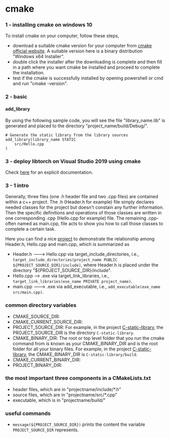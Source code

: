 # cmake
### 1 - installing cmake on windows 10
To install cmake on your computer, follow these steps,
+ download a suitable cmake version for your computer from [cmake official website](https://cmake.org/download/). A suitable version here is a binary distribution "Windows x64 Installer".
+ double click the installer after the downloading is complete and then fill in a path where you want cmake be installed and proceed to complete the installation.
+ test if the cmake is successfully installed by opening powershell or cmd and run "cmake -version".

### 2 - basic
#### add_library
By using the following sample code, you will see the file "library_name.lib" is generated and placed to the directory "project_name/build/Debug/".
```
# Generate the static library from the library sources
add_library(library_name STATIC 
    src/Hello.cpp
)
```

### 3 - deploy libtorch on Visual Studio 2019 using cmake
Check [here](https://github.com/suzyi/cpp/blob/master/deep-learning/libtorch.md) for an explicit documentation.
### 3 - 1 intro
Generally, three files (one .h header file and two .cpp files) are contained within a c++ project. The .h (Header.h for example) file simply declares needed classes for the project but doesn't constain any further information. Then the specific definitions and operations of those classes are written in one corresponding .cpp (Hello.cpp for example) file. The remaining .cpp-often named as main.cpp, file acts to show you how to call those classes to complete a certain task.

Here you can find a nice [project](https://github.com/ttroy50/cmake-examples/tree/master/01-basic/C-static-library) to demonstrate the relationship among Header.h, Hello.cpp and main.cpp, which is summarized as 
+ Header.h ---> Hello.cpp via target_include_directories, i.e., `target_include_directories(project_name PUBLIC ${PROJECT_SOURCE_DIR}/include)`, where Header.h is placed under the directory "${PROJECT_SOURCE_DIR}/include".
+ Hello.cpp --> .exe via target_link_libraries, i.e., `target_link_libraries(exe_name PRIVATE project_name)`.
+ main.cpp ---> .exe via add_executable, i.e., `add_executable(exe_name src/main.cpp)`.

### common directory variables
+ CMAKE_SOURCE_DIR:
+ CMAKE_CURRENT_SOURCE_DIR:
+ PROJECT_SOURCE_DIR: For example, in the project [C-static-library](https://github.com/ttroy50/cmake-examples/tree/master/01-basic/C-static-library), the PROJECT_SOURCE_DIR is the directory `C-static-library`.
+ CMAKE_BINARY_DIR: The root or top level folder that you run the cmake command from is known as your CMAKE_BINARY_DIR and is the root folder for all your binary files. For example, in the project [C-static-library](https://github.com/ttroy50/cmake-examples/tree/master/01-basic/C-static-library), the CMAKE_BINARY_DIR is `C-static-library/build`.
+ CMAKE_CURRENT_BINARY_DIR:
+ PROJECT_BINARY_DIR:
### the most important three components in a CMakeLists.txt
+ header files, which are in "projectname/include/\*.h"
+ source files, which are in "projectname/src/\*.cpp"
+ executable, which is in "projectname/build/"
### useful commands
+ `message(${PROJECT_SOURCE_DIR})` prints the content the variable `PROJECT_SOURCE_DIR` represents.
